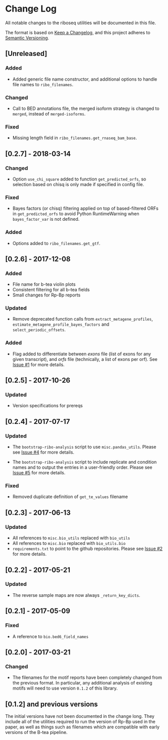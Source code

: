 # Change Log
All notable changes to the riboseq utilities will be documented in this file.

The format is based on [Keep a Changelog](http://keepachangelog.com/), 
and this project adheres to [Semantic Versioning](http://semver.org/).

## [Unreleased]

### Added
- Added generic file name constructor, and additional options to handle file names
    to `ribo_filenames`.
    
### Changed
- Call to BED annotations file, the merged isoform strategy is changed to `merged`,
    instead of `merged-isoforms`.

### Fixed
- Missing length field in `ribo_filenames.get_rnaseq_bam_base`.

## [0.2.7] - 2018-03-14
### Changed
- Option `use_chi_square` added to function `get_predicted_orfs`, so selection based on chisq is
    only made if specified in config file.

### Fixed
- Bayes factors (or chisq) filtering applied on top of based-filtered ORFs in `get_predicted_orfs` 
    to avoid Python RuntimeWarning when `bayes_factor_var` is not defined.
    
### Added
- Options added to `ribo_filenames.get_gtf`.

## [0.2.6] - 2017-12-08
### Added
- File name for b-tea violin plots
- Consistent filtering for all b-tea fields
- Small changes for Rp-Bp reports

### Updated
- Remove deprecated function calls from `extract_metagene_profiles`, 
    `estimate_metagene_profile_bayes_factors` and `select_periodic_offsets`.

### Added
- Flag added to differentiate between *exons* file (list of exons for any given transcript),
    and *orfs* file (technically, a list of exons per orf). 
    See [Issue #1](https://github.com/dieterich-lab/riboseq-utils/issues/1) for more details.

## [0.2.5] - 2017-10-26
### Updated
- Version specifications for prereqs

## [0.2.4] - 2017-07-17
### Updated
- The `bootstrap-ribo-analysis` script to use `misc.pandas_utils`. Please see
    [Issue #4](https://github.com/dieterich-lab/riboseq-utils/issues/4) for
    more details.

- The `bootstrap-ribo-analysis` script to include replicate and condition
    names and to output the entries in a user-friendly order. Please see
    [Issue #5](https://github.com/dieterich-lab/riboseq-utils/issues/5) for
    more details.

### Fixed
- Removed duplicate definition of `get_te_values` filename

## [0.2.3] - 2017-06-13
### Updated
- All references to `misc.bio_utils` replaced with `bio_utils`
- All references to `misc.bio` replaced with `bio_utils.bio`
- `requirements.txt` to point to the github repositories. Please see
    [Issue #2](https://github.com/dieterich-lab/riboseq-utils/issues/2) for
    more details.

## [0.2.2] - 2017-05-21
### Updated
- The reverse sample maps are now always `_return_key_dicts`.

## [0.2.1] - 2017-05-09
### Fixed
- A reference to `bio.bed6_field_names`

## [0.2.0] - 2017-03-21
### Changed
- The filenames for the motif reports have been completely changed from the
  previous format. In particular, any additional analysis of existing motifs
  will need to use version `0.1.2` of this library.


## [0.1.2] and previous versions

The initial versions have not been documented in the change long. They include
all of the utilities required to run the version of Rp-Bp used in the paper, as
well as things such as filenames which are compatible with early versions of the
B-tea pipeline.

